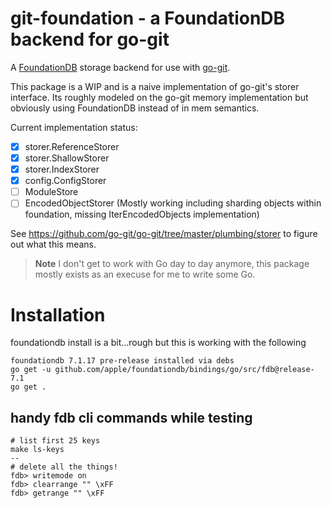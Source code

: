 # git-foundation - a FoundationDB backend for go-git

A [FoundationDB](https://www.foundationdb.org/) storage backend for use with [go-git](https://github.com/go-git/go-git).

This package is a WIP and is a naive implementation of go-git's storer interface. Its roughly modeled on the go-git memory implementation but obviously using FoundationDB instead of in mem semantics.

Current implementation status:

- [x] storer.ReferenceStorer
- [x] storer.ShallowStorer
- [x] storer.IndexStorer
- [x] config.ConfigStorer
- [ ] ModuleStore
- [ ] EncodedObjectStorer (Mostly working including sharding objects within foundation, missing IterEncodedObjects implementation)

See https://github.com/go-git/go-git/tree/master/plumbing/storer to figure out what this means.

> **Note**
> I don't get to work with Go day to day anymore, this package mostly exists as an execuse for me to write some Go.

# Installation

foundationdb install is a bit...rough but this is working with the following

```
foundationdb 7.1.17 pre-release installed via debs
go get -u github.com/apple/foundationdb/bindings/go/src/fdb@release-7.1
go get .
```

## handy fdb cli commands while testing

```
# list first 25 keys
make ls-keys
--
# delete all the things!
fdb> writemode on
fdb> clearrange "" \xFF
fdb> getrange "" \xFF
```
